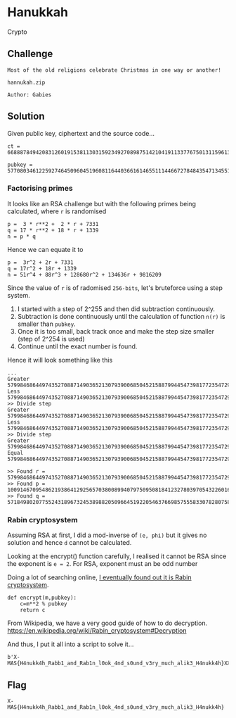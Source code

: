 # Hanukkah
Crypto

## Challenge 

	Most of the old religions celebrate Christmas in one way or another!

	hannukah.zip

	Author: Gabies

## Solution

Given public key, ciphertext and the source code...

	ct = 66888784942083126019153811303159234927089875142104191133776750131159613684832139811204509826271372659492496969532819836891353636503721323922652625216288408158698171649305982910480306402937468863367546112783793370786163668258764837887181566893024918981141432949849964495587061024927468880779183895047695332465

	pubkey = 577080346122592746450960451960811644036616146551114466727848435471345510503600476295033089858879506008659314011731832530327234404538741244932419600335200164601269385608667547863884257092161720382751699219503255979447796158029804610763137212345011761551677964560842758022253563721669200186956359020683979540809

### Factorising primes

It looks like an RSA challenge but with the following primes being calculated, where `r` is randomised

	p =  3 * r**2 +  2 * r + 7331
	q = 17 * r**2 + 18 * r + 1339
	n = p * q

Hence we can equate it to

	p =  3r^2 + 2r + 7331
	q = 17r^2 + 18r + 1339
	n = 51r^4 + 88r^3 + 128680r^2 + 134636r + 9816209

Since the value of `r` is of radomised `256-bits`, let's bruteforce using a step system.

1. I started with a step of 2^255 and then did subtraction continuously.
2. Subtraction is done continuously until the calculation of function `n(r)` is smaller than `pubkey`.
3. Once it is too small, back track once and make the step size smaller (step of 2^254 is used)
4. Continue until the exact number is found.

Hence it will look something like this
	
	...
	Greater 57998468644974352708871490365213079390068504521588799445473981772354729547808
	Less 57998468644974352708871490365213079390068504521588799445473981772354729547800
	>> Divide step
	Greater 57998468644974352708871490365213079390068504521588799445473981772354729547808
	Less 57998468644974352708871490365213079390068504521588799445473981772354729547804
	>> Divide step
	Greater 57998468644974352708871490365213079390068504521588799445473981772354729547808
	Equal 57998468644974352708871490365213079390068504521588799445473981772354729547806

	>> Found r = 57998468644974352708871490365213079390068504521588799445473981772354729547806
	>> Found p = 10091467095486219386412925657038008994079750950818412327803970543226016138203830244281982855685318564926478052110051579561412412195187526673196657177343851
	>> Found q = 57184980207755243189673245389882050966451922054637669857555833078280758116488758040722202677901531011185810382486226074211480927769032477693263422201893659


### Rabin cryptosystem

Assuming RSA at first, I did a mod-inverse of `(e, phi)` but it gives no solution and hence `d` cannot be calculated. 

Looking at the encrypt() function carefully, I realised it cannot be RSA since the exponent is `e = 2`. For RSA, exponent must an be odd number

Doing a lot of searching online, [I eventually found out it is Rabin cryptosystem](https://security.stackexchange.com/a/2357). 

	def encrypt(m,pubkey):
		c=m**2 % pubkey
		return c

From Wikipedia, we have a very good guide of how to do decryption. https://en.wikipedia.org/wiki/Rabin_cryptosystem#Decryption

And thus, I put it all into a script to solve it...

	b'X-MAS{H4nukk4h_Rabb1_and_Rab1n_l0ok_4nd_s0und_v3ry_much_alik3_H4nukk4h}XXXXXXXXXXXXXXXXXXXXXXXXXXXXXXXXXXXXXXXXXXXXXXXXXXXXXX'

## Flag

	X-MAS{H4nukk4h_Rabb1_and_Rab1n_l0ok_4nd_s0und_v3ry_much_alik3_H4nukk4h}
